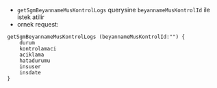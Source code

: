 - `getSgmBeyannameMusKontrolLogs` querysine `beyannameMusKontrolId` ile istek atilir
- ornek request:

```
getSgmBeyannameMusKontrolLogs (beyannameMusKontrolId:"") {
	durum
	kontrolamaci
	aciklama
	hatadurumu
	insuser
	insdate
}
```
